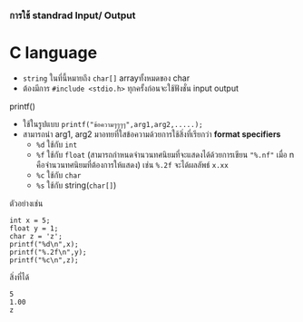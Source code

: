 ### การใช้ standrad Input/ Output
# C language
- `string` ในที่นี้หมายถึง `char[]` arrayทั้งหมดของ char 
- ต้องมีการ `#include <stdio.h>` ทุกครั้งก่อนจะใช้ฟังชั่น input output

printf()

- ใช้ในรูปแบบ `printf("ข้อความๆๆๆๆ",arg1,arg2,.....);` 
- สามารถนำ arg1, arg2  มาอทยที่ใสข้อความด้วยการใช้สิ่งที่เรียกว่า **format specifiers**
  - `%d` ใช้กับ `int`
  - `%f` ใช้กับ `float` (สามารถกำหนดจำนวนทศนิยมที่จะแสดงได้ด้วยการเขียน `"%.nf"` เมื่อ n คือจำนวนทศนิยมที่ต้องการให้แสดง)
     เช่น `%.2f` จะได้ผลลัพธ์ `x.xx`
  - `%c` ใช้กับ `char`
  - `%s` ใช้กับ string(`char[]`)

ตัวอย่างเช่น

```
int x = 5;
float y = 1;
char z = 'z';
printf("%d\n",x);
printf("%.2f\n",y);
printf("%c\n",z);
```

สิ่งที่ได้

```
5
1.00
z

```
